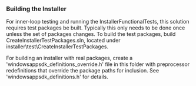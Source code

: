 
### Building the Installer

For inner-loop testing and running the InstallerFunctionalTests, this solution requires test
packages be built. Typically this only needs to be done once unless the set of packages changes.
To build the test packages, build CreateInstallerTestPackages.sln, located under
installer\test\CreateInstallerTestPackages.

For building an installer with real packages, create a 'windowsappsdk_definitions_override.h'
file in this folder with preprocessor redefinitions that override the package paths for inclusion.
See 'windowsappsdk_definitions.h' for details.
